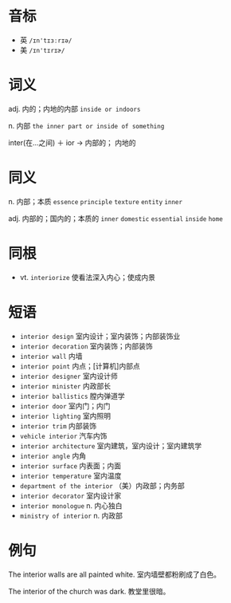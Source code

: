 # 音标

- 英 `/ɪn'tɪɜːrɪə/`
- 美 `/ɪn'tɪrɪɚ/`

# 词义

adj. 内的；内地的内部
`inside or indoors`

n. 内部
`the inner part or inside of something`



inter(在…之间) ＋ ior → 内部的； 内地的

# 同义

n. 内部；本质
`essence` `principle` `texture` `entity` `inner`

adj. 内部的；国内的；本质的
`inner` `domestic` `essential` `inside` `home`

# 同根

- vt. `interiorize` 使看法深入内心；使成内景

# 短语

- `interior design` 室内设计；室内装饰；内部装饰业
- `interior decoration` 室内装饰；内部装饰
- `interior wall` 内墙
- `interior point` 内点；[计算机]内部点
- `interior designer` 室内设计师
- `interior minister` 内政部长
- `interior ballistics` 膛内弹道学
- `interior door` 室内门；内门
- `interior lighting` 室内照明
- `interior trim` 内部装饰
- `vehicle interior` 汽车内饰
- `interior architecture` 室内建筑，室内设计；室内建筑学
- `interior angle` 内角
- `interior surface` 内表面；内面
- `interior temperature` 室内温度
- `department of the interior` （美）内政部；内务部
- `interior decorator` 室内设计家
- `interior monologue` n. 内心独白
- `ministry of interior` n. 内政部

# 例句

The interior walls are all painted white.
室内墙壁都粉刷成了白色。

The interior of the church was dark.
教堂里很暗。


